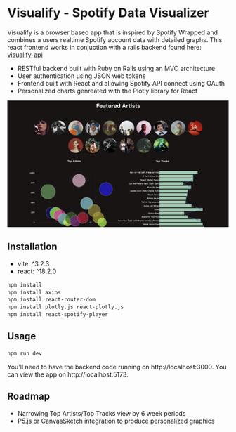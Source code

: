 # Visualify - Spotify Data Visualizer

Visualify is a browser based app that is inspired by Spotify Wrapped and combines a users realtime Spotify account data with detailed graphs. This react frontend works in conjuction with a rails backend found here: [visualify-api](https://github.com/gracemanzon/visualify-api)

- RESTful backend built with Ruby on Rails using an MVC architecture
- User authentication using JSON web tokens
- Frontend built with React and allowing Spotify API connect using OAuth
- Personalized charts genreated with the Plotly library for React

![screenshot](/assets/visualify-preview.png)

## Installation

- vite: ^3.2.3
- react: ^18.2.0

```bash
npm install
npm install axios
npm install react-router-dom
npm install plotly.js react-plotly.js
npm install react-spotify-player
```

## Usage

```bash
npm run dev
```

You'll need to have the backend code running on http://localhost:3000.
You can view the app on http://localhost:5173.

## Roadmap

- Narrowing Top Artists/Top Tracks view by 6 week periods
- P5.js or CanvasSketch integration to produce personalized graphics

